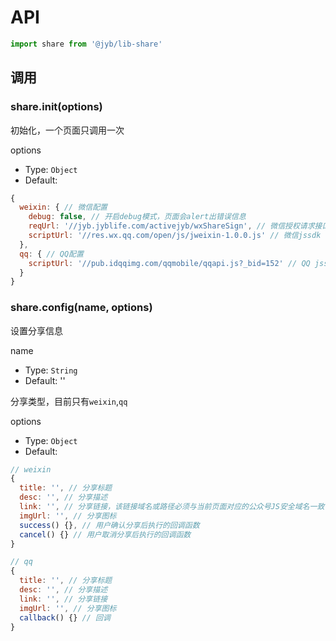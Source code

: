 # API

```javascript
import share from '@jyb/lib-share'
```

## 调用

### share.init(options)

初始化，一个页面只调用一次

options
- Type: `Object`
- Default: 

```javascript
{
  weixin: { // 微信配置
    debug: false, // 开启debug模式，页面会alert出错误信息
    reqUrl: '//jyb.jyblife.com/activejyb/wxShareSign', // 微信授权请求接口
    scriptUrl: '//res.wx.qq.com/open/js/jweixin-1.0.0.js' // 微信jssdk
  },
  qq: { // QQ配置
    scriptUrl: '//pub.idqqimg.com/qqmobile/qqapi.js?_bid=152' // QQ jssdk
  }
}
```

### share.config(name, options)

设置分享信息

name
- Type: `String`
- Default: ''

分享类型，目前只有`weixin`,`qq`

options
- Type: `Object`
- Default:

```javascript
// weixin
{
  title: '', // 分享标题
  desc: '', // 分享描述
  link: '', // 分享链接，该链接域名或路径必须与当前页面对应的公众号JS安全域名一致
  imgUrl: '', // 分享图标
  success() {}, // 用户确认分享后执行的回调函数
  cancel() {} // 用户取消分享后执行的回调函数
}

// qq
{
  title: '', // 分享标题
  desc: '', // 分享描述
  link: '', // 分享链接
  imgUrl: '', // 分享图标
  callback() {} // 回调
}
```
